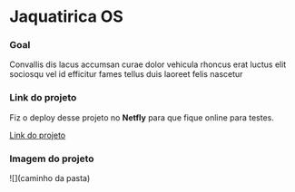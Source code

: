 # Jaquatirica OS

### Goal

Convallis dis lacus accumsan curae dolor vehicula rhoncus erat luctus elit sociosqu vel id efficitur fames tellus duis laoreet felis nascetur

### Link do projeto

Fiz o deploy desse projeto no **Netfly** para que fique online para testes.

[Link do projeto](project-link/)

### Imagem do projeto

![](caminho da pasta)

